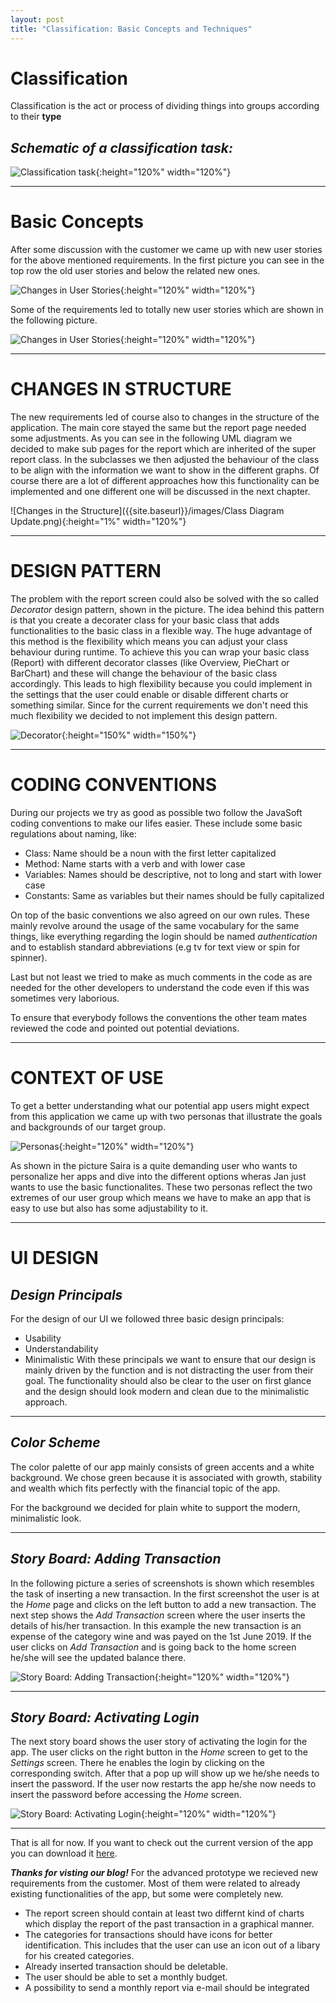 ```yaml
---
layout: post
title: "Classification: Basic Concepts and Techniques"
---
```



# Classification

Classification is the act or process of dividing things into groups according to their **type**
## _**Schematic of a classification task:**_

![Classification task]({{site.baseurl}}/images/Classification_task.JPG){:height="120%" width="120%"}

---
# Basic Concepts
After some discussion with the customer we came up with new user stories for the above mentioned requirements. In the first picture you can see in the top row the old user stories and below the related new ones.

![Changes in User Stories]({{site.baseurl}}/images/ChangesUserStories.PNG){:height="120%" width="120%"}

Some of the requirements led to totally new user stories which are shown in the following picture.

![Changes in User Stories]({{site.baseurl}}/images/NewUserStories.PNG){:height="120%" width="120%"}

---
# CHANGES IN STRUCTURE
The new requirements led of course also to changes in the structure of the application. The main core stayed the same but the report page needed some adjustments. As you can see in the following UML diagram we decided to make sub pages for the report which are inherited of the super report class. In the subclasses we then adjusted the behaviour of the class to be align with the information we want to show in the different graphs. Of course there are a lot of different approaches how this functionality can be implemented and one different one will be discussed in the next chapter.

![Changes in the Structure]({{site.baseurl}}/images/Class Diagram Update.png){:height="1%" width="120%"}

---

# DESIGN PATTERN
The problem with the report screen could also be solved with the so called *Decorator* design pattern, shown in the picture.
The idea behind this pattern is that you create a decorater class for your basic class that adds functionalities to the basic class in a flexible way. The huge advantage of this method is the flexibility which means you can adjust your class behaviour during runtime. To achieve this you can wrap your basic class (Report) with different decorator classes (like Overview, PieChart or BarChart) and these will change the behaviour of the basic class accordingly. This leads to high flexibility because you could implement in the settings that the user could enable or disable different charts or something similar. Since for the current requirements we don't need this much flexibility we decided to not implement this design pattern.

![Decorator]({{site.baseurl}}/images/Decorator.png){:height="150%" width="150%"}

---
# CODING CONVENTIONS
During our projects we try as good as possible two follow the JavaSoft coding conventions to make our lifes easier. These include some basic regulations about naming, like:
* Class: Name should be a noun with the first letter capitalized
* Method: Name starts with a verb and with lower case
* Variables: Names should be descriptive, not to long and start with lower case
* Constants: Same as variables but their names should be fully capitalized

On top of the basic conventions we also agreed on our own rules. These mainly revolve around the usage of the same vocabulary for the same things, like everything regarding the login should be named *authentication* and to establish standard abbreviations (e.g tv for text view or spin for spinner).

Last but not least we tried to make as much comments in the code as are needed for the other developers to understand the code even if this was sometimes very laborious.

To ensure that everybody follows the conventions the other team mates reviewed the code and pointed out potential deviations.

---
# CONTEXT OF USE
To get a better understanding what our potential app users might expect from this application we came up with two personas that illustrate the goals and backgrounds of our target group.

![Personas]({{site.baseurl}}/images/Personas.PNG){:height="120%" width="120%"}

As shown in the picture Saira is a quite demanding user who wants to personalize her apps and dive into the different options wheras Jan just wants to use the basic functionalites. These two personas reflect the two extremes of our user group which means we have to make an app that is easy to use but also has some adjustability to it.

---
# UI DESIGN
## _**Design Principals**_
For the design of our UI we followed three basic design principals:
* Usability
* Understandability
* Minimalistic
With these principals we want to ensure that our design is mainly driven by the function and is not distracting the user from their goal. The functionality should also be clear to the user on first glance and the design should look modern and clean due to the minimalistic approach.

---
## _**Color Scheme**_
The color palette of our app mainly consists of green accents and a white background. We chose green because it is associated with growth, stability and wealth which fits perfectly with the financial topic of the app.

For the background we decided for plain white to support the modern, minimalistic look.

---
## _**Story Board: Adding Transaction**_
In the following picture a series of screenshots is shown which resembles the task of inserting a new transaction. In the first screenshot the user is at the *Home* page and clicks on the left button to add a new transaction. The next step shows the *Add Transaction* screen where the user inserts the details of his/her transaction. In this example the new transaction is an expense of the category wine and was payed on the 1st June 2019. If the user clicks on *Add Transaction* and is going back to the home screen he/she will see the updated balance there.

![Story Board: Adding Transaction]({{site.baseurl}}/images/StoryboardTransaction.PNG){:height="120%" width="120%"}

---

## _**Story Board: Activating Login**_
The next story board shows the user story of activating the login for the app. The user clicks on the right button in the *Home* screen to get to the *Settings* screen. There he enables the login by clicking on the corresponding switch. After that a pop up will show up we he/she needs to insert the password. If the user now restarts the app he/she now needs to insert the password before accessing the *Home* screen.

![Story Board: Activating Login]({{site.baseurl}}/images/StoryboardLogin.PNG){:height="120%" width="120%"}

---
That is all for now. If you want to check out the current version of the app you can download it [here](https://github.com/DBSE-teaching/isee2019-NOOBS.apk/blob/master/Apk%20files/CatchYourMoneyV02.apk).

_**Thanks for visting our blog!**_
For the advanced prototype we recieved new requirements from the customer. Most of them were related to already existing functionalities of the app, but some were completely new.

* The report screen should contain at least two differnt kind of charts which display the report of the past transaction in a graphical manner.
* The categories for transactions should have icons for better identification. This includes that the user can use an icon out of a libary for his created categories.
* Already inserted transaction should be deletable.
* The user should be able to set a monthly budget.
* A possibility to send a monthly report via e-mail should be integrated